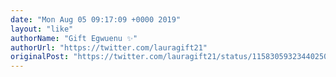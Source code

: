 ```yaml
---
date: "Mon Aug 05 09:17:09 +0000 2019"
layout: "like"
authorName: "Gift Egwuenu ✨"
authorUrl: "https://twitter.com/lauragift21"
originalPost: "https://twitter.com/lauragift21/status/1158305932344025089"
---
```

